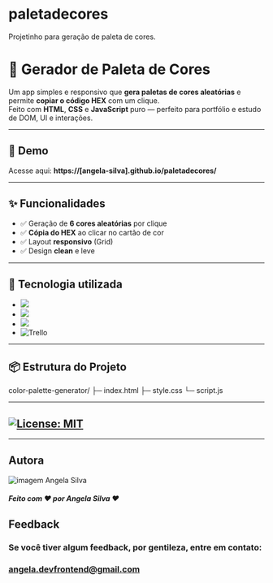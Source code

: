 # paletadecores
Projetinho para geração de paleta de cores.

# 🎨 Gerador de Paleta de Cores

Um app simples e responsivo que **gera paletas de cores aleatórias** e permite **copiar o código HEX** com um clique.  
Feito com **HTML**, **CSS** e **JavaScript** puro — perfeito para portfólio e estudo de DOM, UI e interações.

---

## 🔗 Demo
Acesse aqui: **https://[angela-silva].github.io/paletadecores/**

---

## ✨ Funcionalidades
- ✅ Geração de **6 cores aleatórias** por clique
- ✅ **Cópia do HEX** ao clicar no cartão de cor
- ✅ Layout **responsivo** (Grid)
- ✅ Design **clean** e leve

---

## 🔧 Tecnologia utilizada
* ![](https://img.shields.io/badge/Visual_Studio_Code-0078D4?style=for-the-badge&logo=visual%20studio%20code&logoColor=white)
* ![](https://img.shields.io/badge/HTML5-E34F26?style=for-the-badge&logo=html5&logoColor=white)
* ![](https://img.shields.io/badge/CSS3-1572B6?style=for-the-badge&logo=css3&logoColor=white)
* ![Trello](https://img.shields.io/badge/Trello-%23026AA7.svg?style=for-the-badge&logo=Trello&logoColor=white)

---

## 📦 Estrutura do Projeto
color-palette-generator/
├─ index.html
├─ style.css
└─ script.js

---

## [![License: MIT](https://img.shields.io/badge/License-MIT-greem.svg)](https://opensource.org/licenses/MIT)

---

## Autora

![imagem Angela Silva](https://media.licdn.com/dms/image/D4D03AQGzK8Y4s4kL2w/profile-displayphoto-shrink_800_800/0/1673020966867?e=1682553600&v=beta&t=TxhI4xPC6atXg6w774KIrhlY2OXhrzfCt3zemj1qGpU)
##### Feito com ❤ por Angela Silva ❤

## Feedback

### Se você tiver algum feedback, por gentileza, entre em contato: 

### angela.devfrontend@gmail.com

